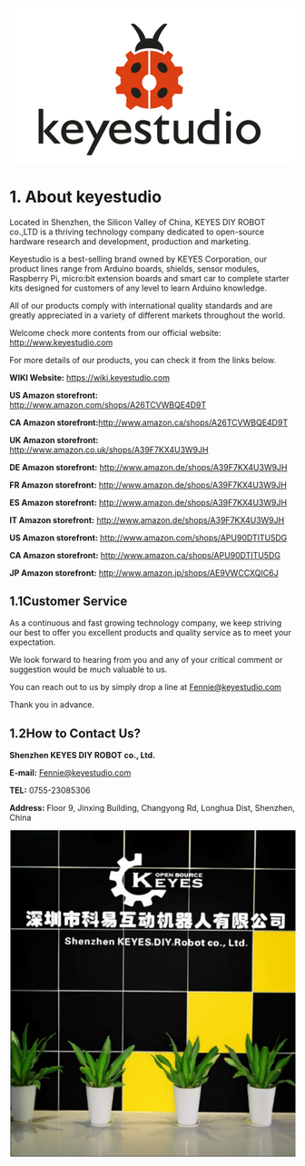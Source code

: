 ![image-20250416134452190](media/image-20250416134452190.png)



# 1. About keyestudio

Located in Shenzhen, the Silicon Valley of China, KEYES DIY ROBOT co.,LTD is a thriving technology company dedicated to open-source hardware research and development, production and marketing. 

Keyestudio is a best-selling brand owned by KEYES Corporation, our product lines range from Arduino boards, shields, sensor modules, Raspberry Pi, micro:bit extension boards and smart car to complete starter kits designed for customers of any level to learn Arduino knowledge. 

All of our products comply with international quality standards and are greatly appreciated in a variety of different markets throughout the world. 

Welcome check more contents from our official website: <http://www.keyestudio.com>

For more details of our products, you can check it from the links below.

**WIKI Website:** <https://wiki.keyestudio.com>

**US Amazon storefront:** <http://www.amazon.com/shops/A26TCVWBQE4D9T>

**CA Amazon storefront:**<http://www.amazon.ca/shops/A26TCVWBQE4D9T>

**UK Amazon storefront:** <http://www.amazon.co.uk/shops/A39F7KX4U3W9JH>

**DE Amazon storefront:** <http://www.amazon.de/shops/A39F7KX4U3W9JH>

**FR Amazon storefront:** <http://www.amazon.de/shops/A39F7KX4U3W9JH>

**ES Amazon storefront:** <http://www.amazon.de/shops/A39F7KX4U3W9JH>

**IT Amazon storefront:** <http://www.amazon.de/shops/A39F7KX4U3W9JH>

**US Amazon storefront:** <http://www.amazon.com/shops/APU90DTITU5DG>

**CA Amazon storefront:** <http://www.amazon.ca/shops/APU90DTITU5DG>

**JP Amazon storefront:** <http://www.amazon.jp/shops/AE9VWCCXQIC6J>



## 1.1**Customer Service**

As a continuous and fast growing technology company, we keep striving our best to offer you excellent products and quality service as to meet your expectation. 

We look forward to hearing from you and any of your critical comment or suggestion would be much valuable to us.

You can reach out to us by simply drop a line at <Fennie@keyestudio.com>

Thank you in advance.



## 1.2**How to Contact Us?**

**Shenzhen KEYES DIY ROBOT co., Ltd.** 

**E-mail:** <Fennie@keyestudio.com>

**TEL:** 0755-23085306

**Address:** Floor 9, Jinxing Building, Changyong Rd, Longhua Dist, Shenzhen, China

![image-20250416134136419](media/image-20250416134136419.png)